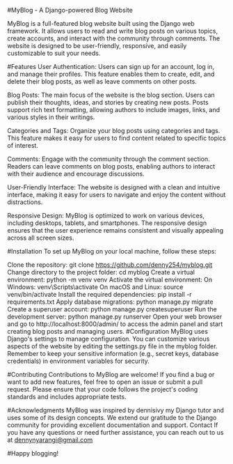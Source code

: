 #MyBlog - A Django-powered Blog Website


MyBlog is a full-featured blog website built using the Django web framework. It allows users to read and write blog posts on various topics, create accounts, and interact with the community through comments. The website is designed to be user-friendly, responsive, and easily customizable to suit your needs.

#Features
User Authentication: Users can sign up for an account, log in, and manage their profiles. This feature enables them to create, edit, and delete their blog posts, as well as leave comments on other posts.

Blog Posts: The main focus of the website is the blog section. Users can publish their thoughts, ideas, and stories by creating new posts. Posts support rich text formatting, allowing authors to include images, links, and various styles in their writings.

Categories and Tags: Organize your blog posts using categories and tags. This feature makes it easy for users to find content related to specific topics of interest.

Comments: Engage with the community through the comment section. Readers can leave comments on blog posts, enabling authors to interact with their audience and encourage discussions.

User-Friendly Interface: The website is designed with a clean and intuitive interface, making it easy for users to navigate and enjoy the content without distractions.

Responsive Design: MyBlog is optimized to work on various devices, including desktops, tablets, and smartphones. The responsive design ensures that the user experience remains consistent and visually appealing across all screen sizes.

#Installation
To set up MyBlog on your local machine, follow these steps:

Clone the repository: git clone https://github.com/denny254/myblog.git
Change directory to the project folder: cd myblog
Create a virtual environment: python -m venv venv
Activate the virtual environment:
On Windows: venv\Scripts\activate
On macOS and Linux: source venv/bin/activate
Install the required dependencies: pip install -r requirements.txt
Apply database migrations: python manage.py migrate
Create a superuser account: python manage.py createsuperuser
Run the development server: python manage.py runserver
Open your web browser and go to http://localhost:8000/admin/ to access the admin panel and start creating blog posts and managing users.
#Configuration
MyBlog uses Django's settings to manage configuration. You can customize various aspects of the website by editing the settings.py file in the myblog folder. Remember to keep your sensitive information (e.g., secret keys, database credentials) in environment variables for security.

#Contributing
Contributions to MyBlog are welcome! If you find a bug or want to add new features, feel free to open an issue or submit a pull request. Please ensure that your code follows the project's coding standards and includes appropriate tests.

#Acknowledgments
MyBlog was inspired by dennisivy my Django tutor and uses some of its design concepts.
We extend our gratitude to the Django community for providing excellent documentation and support.
Contact
If you have any questions or need further assistance, you can reach out to us at dennynyarangi@gmail.com

#Happy blogging!

